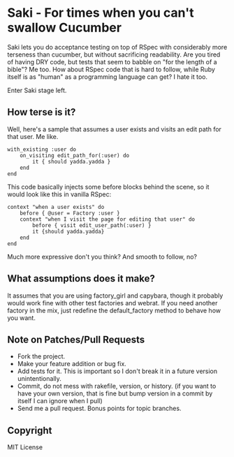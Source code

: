 # Saki - For times when you can't swallow Cucumber

Saki lets you do acceptance testing on top of RSpec with considerably more terseness than cucumber, but without sacrificing readability.  Are you tired of having DRY code, but tests that seem to babble on "for the length of a bible"?  Me too.  How about RSpec code that is hard to follow, while Ruby itself is as "human" as a programming language can get?  I hate it too.

Enter Saki stage left.

## How terse is it?

Well, here's a sample that assumes a user exists and visits an edit path for that user.  Me like.

	with_existing :user do
		on_visiting edit_path_for(:user) do
			it { should yadda.yadda }
		end
	end

This code basically injects some before blocks behind the scene, so it would look like this in vanilla RSpec:

	context "when a user exists" do
		before { @user = Factory :user }
		context "when I visit the page for editing that user" do
			before { visit edit_user_path(:user) }
    		it {should yadda.yadda}
  		end
	end

Much more expressive don't you think?  And smooth to follow, no?

## What assumptions does it make?  

It assumes that you are using factory_girl and capybara, though it probably would work fine with other test factories and webrat.  If you need another factory in the mix, just redefine the default_factory method to behave how you want.

## Note on Patches/Pull Requests
 
* Fork the project.
* Make your feature addition or bug fix.
* Add tests for it. This is important so I don't break it in a
  future version unintentionally.
* Commit, do not mess with rakefile, version, or history.
  (if you want to have your own version, that is fine but bump version in a commit by itself I can ignore when I pull)
* Send me a pull request. Bonus points for topic branches.

## Copyright

MIT License

